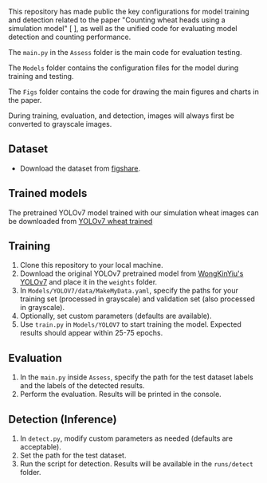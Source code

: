 This repository has made public the key configurations for model training and detection related to the paper "Counting wheat heads using a simulation model" [ ], as well as the unified code for evaluating model detection and counting performance.

The `main.py` in the `Assess` folder is the main code for evaluation testing. 

The `Models` folder contains the configuration files for the model during training and testing. 

The `Figs` folder contains the code for drawing the main figures and charts in the paper.

During training, evaluation, and detection, images will always first be converted to grayscale images.


## Dataset
- Download the dataset from [figshare](https://figshare.com/articles/thesis/Untitled_Item/24198891).

## Trained models
The pretrained YOLOv7 model trained with our simulation wheat images can be downloaded from [YOLOv7 wheat trained](https://www.dropbox.com/scl/fi/xhtn1mz1q643i54cf87y4/yolov7_wheat.pt?rlkey=0ah3pxn9k6y49ik9llxai3m39&dl=0)

## Training
1. Clone this repository to your local machine.
2. Download the original YOLOv7 pretrained model from [WongKinYiu's YOLOv7](https://github.com/WongKinYiu/yolov7) and place it in the `weights` folder.
3. In `Models/YOLOV7/data/MakeMyData.yaml`, specify the paths for your training set (processed in grayscale) and validation set (also processed in grayscale).
4. Optionally, set custom parameters (defaults are available).
5. Use `train.py` in `Models/YOLOV7` to start training the model. Expected results should appear within 25-75 epochs.

## Evaluation
1. In the `main.py`  inside `Assess`, specify the path for the test dataset labels and the labels of the detected results.
2. Perform the evaluation. Results will be printed in the console.

## Detection (Inference)
1. In `detect.py`, modify custom parameters as needed (defaults are acceptable).
2. Set the path for the test dataset.
3. Run the script for detection. Results will be available in the `runs/detect` folder.

